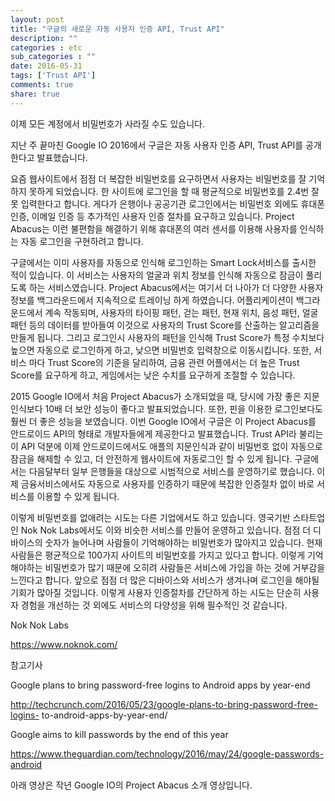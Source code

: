 ```yaml
---
layout: post
title: "구글의 새로운 자동 사용자 인증 API, Trust API"
description: ""
categories : etc
sub_categories : ""
date: 2016-05-31
tags: ['Trust API']
comments: true
share: true
---
```


이제 모든 계정에서 비밀번호가 사라질 수도 있습니다.

  

지난 주 끝마친 Google IO 2016에서 구글은 자동 사용자 인증 API, Trust API를 공개한다고 발표했습니다.

  

요즘 웹사이트에서 점점 더 복잡한 비밀번호를 요구하면서 사용자는 비밀번호를 잘 기억하지 못하게 되었습니다. 한 사이트에 로그인을 할 때
평균적으로 비밀번호를 2.4번 잘못 입력한다고 합니다. 게다가 은행이나 공공기관 로그인에서는 비밀번호 외에도 휴대폰 인증, 이메일 인증 등
추가적인 사용자 인증 절차를 요구하고 있습니다. Project Abacus는 이런 불편함을 해결하기 위해 휴대폰의 여러 센서를 이용해
사용자를 인식하는 자동 로그인을 구현하려고 합니다.

  

구글에서는 이미 사용자를 자동으로 인식해 로그인하는 Smart Lock서비스를 출시한 적이 있습니다. 이 서비스는 사용자의 얼굴과 위치
정보를 인식해 자동으로 잠금이 풀리도록 하는 서비스였습니다. Project Abacus에서는 여기서 더 나아가 더 다양한 사용자 정보를
백그라운드에서 지속적으로 트레이닝 하게 하였습니다. 어플리케이션이 백그라운드에서 계속 작동되며, 사용자의 타이핑 패턴, 걷는 패턴, 현재
위치, 음성 패턴, 얼굴 패턴 등의 데이터를 받아들여 이것으로 사용자의 Trust Score를 산출하는 알고리즘을 만들게 됩니다. 그리고
로그인시 사용자의 패턴을 인식해 Trust Score가 특정 수치보다 높으면 자동으로 로그인하게 하고, 낮으면 비밀번호 입력창으로
이동시킵니다. 또한, 서비스 마다 Trust Score의 기준을 달리하여, 금융 관련 어플에서는 더 높은 Trust Score를 요구하게
하고, 게임에서는 낮은 수치를 요구하게 조절할 수 있습니다.

  

2015 Google IO에서 처음 Project Abacus가 소개되었을 때, 당시에 가장 좋은 지문인식보다 10배 더 보안 성능이 좋다고
발표되었습니다. 또한, 핀을 이용한 로그인보다도 훨씬 더 좋은 성능을 보였습니다. 이번 Google IO에서 구글은 이 Project
Abacus를 안드로이드 API의 형태로 개발자들에게 제공한다고 발표했습니다. Trust API라 불리는 이 API 덕분에 이제
안드로이드에서도 애플의 지문인식과 같이 비밀번호 없이 자동으로 잠금을 해제할 수 있고, 더 안전하게 웹사이트에 자동로그인 할 수 있게
됩니다. 구글에서는 다음달부터 일부 은행들을 대상으로 시범적으로 서비스를 운영하기로 했습니다. 이제 금융서비스에서도 자동으로 사용자를
인증하기 때문에 복잡한 인증절차 없이 바로 서비스를 이용할 수 있게 됩니다.

  

이렇게 비밀번호를 없애려는 시도는 다른 기업에서도 하고 있습니다. 영국기반 스타트업인 Nok Nok Labs에서도 이와 비슷한 서비스를
만들어 운영하고 있습니다. 점점 더 디바이스의 숫자가 늘어나며 사람들이 기억해야하는 비밀번호가 많아지고 있습니다. 현재 사람들은 평균적으로
100가지 사이트의 비밀번호를 가지고 있다고 합니다. 이렇게 기억해야하는 비밀번호가 많기 때문에 오히려 사람들은 서비스에 가입을 하는 것에
거부감을 느낀다고 합니다. 앞으로 점점 더 많은 디바이스와 서비스가 생겨나며 로그인을 해야될 기회가 많아질 것입니다. 이렇게 사용자
인증절차를 간단하게 하는 시도는 단순히 사용자 경험을 개선하는 것 외에도 서비스의 다양성을 위해 필수적인 것 같습니다.

  

Nok Nok Labs

https://www.noknok.com/

  

참고기사

Google plans to bring password-free logins to Android apps by year-end

http://techcrunch.com/2016/05/23/google-plans-to-bring-password-free-logins-
to-android-apps-by-year-end/

Google aims to kill passwords by the end of this year

https://www.theguardian.com/technology/2016/may/24/google-passwords-android

  

아래 영상은 작년 Google IO의 Project Abacus 소개 영상입니다.

  

